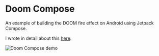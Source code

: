 # Doom Compose
An example of building the DOOM fire effect on Android using Jetpack Compose.

I wrote in detail about this [here](https://adambennett.dev/2020/04/adventures-in-compose-the-doom-fire-effect/).

![Doom Compose demo](https://adambennett.dev/img/doom-compose-final.gif)

